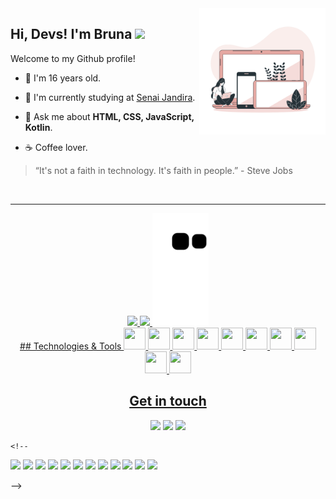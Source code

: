 <a href="https://storyset.com/illustration/devices/bro">
  <img align="right" src="Devices-bro (1).png" width=40% height=40%/>
</a>

## Hi, Devs! I'm Bruna <img src="https://github.com/TheDudeThatCode/TheDudeThatCode/blob/master/Assets/Hi.gif" width="22"/>

Welcome to my Github profile!
- :information_desk_person: I'm 16 years old.

- 🏢 I'm currently studying at <a href="https://jandira.sp.senai.br" target="_blank">Senai Jandira</a>.

- 💬 Ask me about **HTML, CSS, JavaScript, Kotlin**.

- ☕ Coffee lover.


> “It's not a faith in technology. It's faith in people.” - Steve Jobs

<div align="center"><br><hr>
  <a href="https://github.com/brunaopdejesus">
  <img height="180em" src="https://github-readme-stats.vercel.app/api?username=brunaopdejesus"/>
  <img height="180em" src="https://github-readme-stats.vercel.app/api/top-langs/?username=brunaopdejesus&layout=compact"/>
  <img height="180em" src="https://github.com/brunaopdejesus/brunaopdejesus/blob/output/github-contribution-grid-snake.svg"/>

</div>

<div align="center">
## Technologies & Tools
<img src="https://cdn.jsdelivr.net/gh/devicons/devicon/icons/kotlin/kotlin-original.svg" width="35px" height="35px"/> <img src="https://cdn.jsdelivr.net/gh/devicons/devicon/icons/php/php-original.svg" width="35px" height="35px" /> <img src="https://cdn.jsdelivr.net/gh/devicons/devicon/icons/android/android-original.svg" width="35px" height="35px" /> <img src="https://cdn.jsdelivr.net/gh/devicons/devicon/icons/html5/html5-original.svg" width="35px" height="35px"/> <img src="https://cdn.jsdelivr.net/gh/devicons/devicon/icons/css3/css3-original.svg" width="35px" height="35px"/> <img src="https://cdn.jsdelivr.net/gh/devicons/devicon/icons/javascript/javascript-original.svg" width="35px" height="35px" /> <img src="https://cdn.jsdelivr.net/gh/devicons/devicon/icons/java/java-original.svg" width="35px" height="35px"/> <img src="https://cdn.jsdelivr.net/gh/devicons/devicon/icons/mysql/mysql-original.svg" width="35px" height="35px" /> <img src="https://cdn.jsdelivr.net/gh/devicons/devicon/icons/arduino/arduino-original.svg" width="35px" height="35px" /> <img src="https://cdn.jsdelivr.net/gh/devicons/devicon/icons/figma/figma-original.svg" width="35px" height="35px" />


## Get in touch
<a href="https://www.linkedin.com/in/opjbruna/"><img src="https://img.shields.io/badge/LinkedIn-0077B5?style=for-the-badge&logo=linkedin&logoColor=white"></a> <a href="https://t.me/opjbru"><img src="https://img.shields.io/badge/Telegram-2CA5E0?style=for-the-badge&logo=telegram&logoColor=white"></a> <a href="mailto:bruna.opdejesus@gmail.com"><img src="https://img.shields.io/badge/Gmail-D14836?style=for-the-badge&logo=gmail&logoColor=white"></a>

  </div>
  
    <!--

<img src="https://img.shields.io/badge/HTML5-E34F26?style=for-the-badge&logo=html5&logoColor=white"/> <img src="https://img.shields.io/badge/CSS3-1572B6?style=for-the-badge&logo=css3&logoColor=white"/> <img src="https://img.shields.io/badge/JavaScript-323330?style=for-the-badge&logo=javascript&logoColor=F7DF1E"/> <img src="https://img.shields.io/badge/Java-ED8B00?style=for-the-badge&logo=java&logoColor=white"/> <img src="https://img.shields.io/badge/PHP-777BB4?style=for-the-badge&logo=php&logoColor=white"/> <img src="https://img.shields.io/badge/Kotlin-0095D5?&style=for-the-badge&logo=kotlin&logoColor=white"/> <img src="https://img.shields.io/badge/json-5E5C5C?style=for-the-badge&logo=json&logoColor=white"/> <img src="https://img.shields.io/badge/MySQL-005C84?style=for-the-badge&logo=mysql&logoColor=white"/> <img src="https://img.shields.io/badge/Material--UI-0081CB?style=for-the-badge&logo=material-ui&logoColor=white"/> <img src="https://img.shields.io/badge/Postman-FF6C37?style=for-the-badge&logo=Postman&logoColor=white"/> <img src="https://img.shields.io/badge/Arduino-00979D?style=for-the-badge&logo=Arduino&logoColor=white"/> <img src="https://img.shields.io/badge/Figma-F24E1E?style=for-the-badge&logo=figma&logoColor=white"/> 

-->
